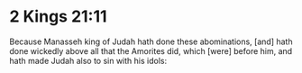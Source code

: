 # 2 Kings 21:11

Because Manasseh king of Judah hath done these abominations, [and] hath done wickedly above all that the Amorites did, which [were] before him, and hath made Judah also to sin with his idols: